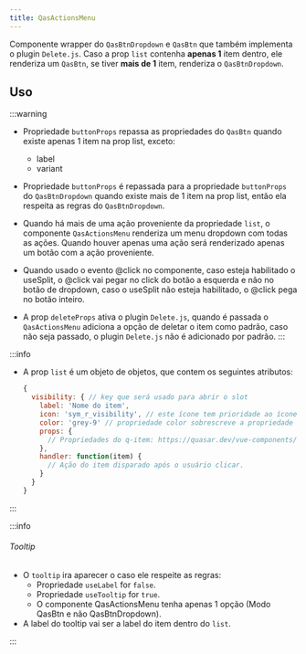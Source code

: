 ```yaml
---
title: QasActionsMenu
---
```


Componente wrapper do `QasBtnDropdown` e `QasBtn` que também implementa o plugin `Delete.js`.
Caso a prop `list` contenha **apenas 1** item dentro, ele renderiza um `QasBtn`, se tiver **mais de 1** item, renderiza o `QasBtnDropdown`.

<doc-api file="actions-menu/QasActionsMenu" name="QasActionsMenu" />

## Uso
:::warning
- Propriedade `buttonProps` repassa as propriedades do `QasBtn` quando existe apenas 1 item na prop list, exceto:
  - label
  - variant

- Propriedade `buttonProps` é repassada para a propriedade `buttonProps` do `QasBtnDropdown` quando existe mais de 1 item na prop list, então ela respeita as regras do `QasBtnDropdown`.

- Quando há mais de uma ação proveniente da propriedade `list`, o componente `QasActionsMenu` renderiza um menu dropdown com todas as ações. Quando houver apenas uma ação será renderizado apenas um botão com a ação proveniente.

- Quando usado o evento @click no componente, caso esteja habilitado o useSplit, o @click vai pegar no click do botão a esquerda e não no botão de dropdown, caso o useSplit não esteja habilitado, o @click pega no botão inteiro.

- A prop `deleteProps` ativa o plugin `Delete.js`, quando é passada o `QasActionsMenu` adiciona a opção de deletar o item como padrão, caso não seja passado, o plugin `Delete.js` não é adicionado por padrão.
:::

:::info
- A prop `list` é um objeto de objetos, que contem os seguintes atributos:

  ```js
  {
    visibility: { // key que será usado para abrir o slot
      label: 'Nome do item',
      icon: 'sym_r_visibility', // este ícone tem prioridade ao ícone passado através da prop "buttonProps".
      color: 'grey-9' // propriedade color sobrescreve a propriedade do componente `color` porém só é usada quando existe apenas um item na listagem
      props: {
        // Propriedades do q-item: https://quasar.dev/vue-components/list-and-list-items#api--qitem
      },
      handler: function(item) {
        // Ação do item disparado após o usuário clicar.
      }
    }
  }
  ```
:::

:::info
###### Tooltip

- O `tooltip` ira aparecer o caso ele respeite as regras:
  - Propriedade `useLabel` for `false`.
  - Propriedade `useTooltip` for `true`.
  - O componente QasActionsMenu tenha apenas 1 opção (Modo QasBtn e não QasBtnDropdown).
- A label do tooltip vai ser a label do item dentro do `list`.

:::

<doc-example file="QasActionsMenu/Basic" title="Básico" />
<doc-example file="QasActionsMenu/ExWithSplit" title="Usando com split" />
<doc-example file="QasActionsMenu/Delete" title="QasDelete como padrão" />
<doc-example file="QasActionsMenu/CustomSlot" title="Templates dinâmicos" />
<doc-example file="QasActionsMenu/ExUseLabel" title="Ícone sem label" />
<doc-example file="QasActionsMenu/ExUseTooltip" title="Com tooltip" />
